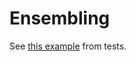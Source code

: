 # Ensembling

See [this
example](https://github.com/JuliaAI/LearnAPI.jl/blob/dev/test/integration/ensembling.jl)
from tests.
